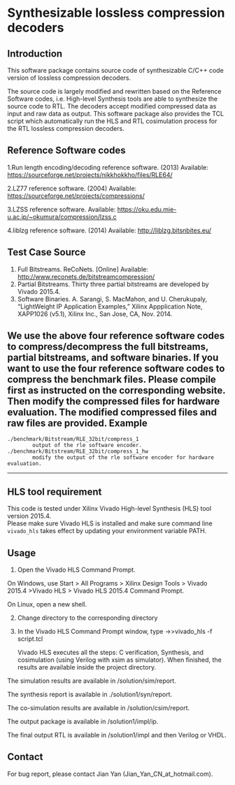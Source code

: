 Synthesizable lossless compression decoders
===========================================

Introduction
------------
This software package contains source code of synthesizable C/C++ code version of lossless compression decoders.

The source code is largely modified and rewritten based on the Reference Software codes, i.e. High-level Synthesis tools are able to synthesize the source code to RTL. The decoders accept modified compressed data as input and raw data as output. This software package also provides the TCL script which automatically run the HLS and RTL cosimulation process for the RTL lossless compression decoders.



Reference Software codes
----------------
1.Run length encoding/decoding reference software. (2013) Available: https://sourceforge.net/projects/nikkhokkho/files/RLE64/

2.LZ77 reference software. (2004) Available: https://sourceforge.net/projects/compressions/

3.LZSS reference software. Available: https://oku.edu.mie-u.ac.jp/~okumura/compression/lzss.c

4.liblzg reference software. (2014) Available: http://liblzg.bitsnbites.eu/



Test Case Source
----------------
1. Full Bitstreams. 
	ReCoNets. [Online] Available: http://www.reconets.de/bitstreamcompression/
2. Partial Bitstreams.
	Thirty three partial bitstreams are developed by Vivado 2015.4.
3. Software Binaries.
	A. Sarangi, S. MacMahon, and U. Cherukupaly, “LightWeight IP Application Examples,” Xilinx Appplication Note, XAPP1026 (v5.1), Xilinx Inc., San Jose, CA, Nov. 2014.

We use the above four reference software codes to compress/decompress the full bitstreams, partial bitstreams, and software binaries.
If you want to use the four reference software codes to compress the benchmark files. Please compile first as instructed on the corresponding website. 
Then modify the compressed files for hardware evaluation.
The modified compressed files and raw files are provided.
Example
---------------------------------------------------------------------------------------------
	./benchmark/Bitstream/RLE_32bit/compress_1 
			output of the rle software encoder.
	./benchmark/Bitstream/RLE_32bit/compress_1_hw 
			modify the output of the rle software encoder for hardware evaluation.
----------------------------------------------------------------------------------------------------------



HLS tool requirement
--------------------
This code is tested under Xilinx Vivado High-level Synthesis (HLS) tool version 2015.4.  
Please make sure Vivado HLS is installed and make sure command line `vivado_hls` takes effect by updating your environment variable PATH.



Usage
-------------------------------------------------------------
1. Open the Vivado HLS Command Prompt.

On Windows, use Start > All Programs > Xilinx Design Tools > Vivado 2015.4 >Vivado HLS > Vivado HLS 2015.4 Command Prompt.

On Linux, open a new shell.

2. Change directory to the corresponding directory

3. In the Vivado HLS Command Prompt window, type
	->>vivado_hls -f script.tcl

	Vivado HLS executes all the steps: C verification, Synthesis, and cosimulation (using Verilog with xsim as simulator). When finished, the results are available inside the project directory.

  The simulation results are available in /solution/sim/report.

  The synthesis report is available in ./solution1/syn/report.

  The co-simulation results are available in /solution/csim/report.

  The output package is available in /solution1/impl/ip.

  The final output RTL is available in /solution1/impl and then Verilog or VHDL.



Contact
-------
For bug report, please contact Jian Yan (Jian_Yan_CN_at_hotmail.com).


